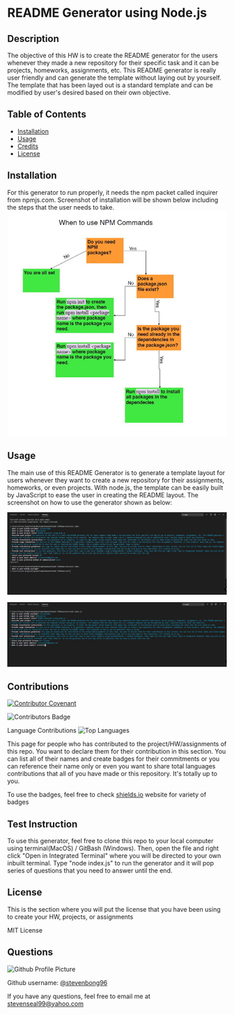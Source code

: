 
  # README Generator using Node.js

  ## Description 
  The objective of this HW is to create the README generator for the users whenever they made a new repository for their specific task and it can be projects, homeworks, assignments, etc. This README generator is really user friendly and can generate the template without laying out by yourself. The template that has been layed out is a standard template and can be modified by user's desired based on their own objective.
    
  ## Table of Contents
  * [Installation](#installation)
  * [Usage](#usage)
  * [Credits](#credits)
  * [License](#license)

  ## Installation 
  For this generator to run properly, it needs the npm packet called inquirer from npmjs.com. Screenshot of installation will be shown below including the steps that the user needs to take.
  ![Steps Installation](./steps.JPG) 

  ## Usage 
  The main use of this README Generator is to generate a template layout for users whenever they want to create a new repository for their assignments, homeworks, or even projects. With node.js, the template can be easily built by JavaScript to ease the user in creating the README layout. The screenshot on how to use the generator shown as below:
  
  ![Example Instructions](./questionsprompt.JPG)

  ![Generator GIF Demo](demo.gif)
  
  ## Contributions
  [![Contributor Covenant](https://img.shields.io/badge/Contributor%20Covenant-v2.0%20adopted-ff69b4.svg)](code_of_conduct.md) 

  ![Contributors Badge](https://img.shields.io/github/contributors/stevenbong96/MDgenerator?label=Total%20Contributors)

  Language Contributions
  ![Top Languages](https://img.shields.io/github/languages/top/stevenbong96/MDgenerator)
  
  This page for people who has contributed to the project/HW/assignments of this repo. You want to declare them for their contribution in this section. You can list all of their names and create badges for their commitments or you can reference their name only or even you want to share total languages contributions that all of you have made or this repository. It's totally up to you.

  To use the badges, feel free to check [shields.io](https://shields.io/) website for variety of badges
  
  ## Test Instruction  
  To use this generator, feel free to clone this repo to your local computer using terminal(MacOS) / GitBash (Windows). Then, open the file and right click "Open in Integrated Terminal" where you will be directed to your own inbuilt terminal. Type "node index.js" to run the generator and it will pop series of questions that you need to answer until the end.

  ## License 
  This is the section where you will put the license that you have been using to create your HW, projects, or assignments
  
  MIT License

  ## Questions 
  ![Github Profile Picture](https://avatars1.githubusercontent.com/u/69608772?v=4)
  
  Github username: [@stevenbong96](https://api.github.com/users/stevenbong96)

  If you have any questions, feel free to email me at stevenseal99@yahoo.com
  
